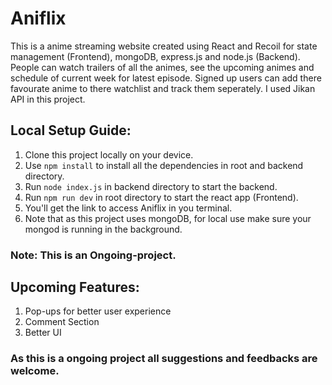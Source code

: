 # Aniflix

This is a anime streaming website created using React and Recoil for state management (Frontend), mongoDB, express.js and node.js (Backend). People can watch trailers of all the animes, see the upcoming animes and schedule of current week for latest episode. Signed up users can add there favourate anime to there watchlist and track them seperately. I used Jikan API in this project.

## Local Setup Guide:

1. Clone this project locally on your device.
2. Use `npm install` to install all the dependencies in root and backend directory.
3. Run `node index.js` in backend directory to start the backend.
4. Run `npm run dev` in root directory to start the react app (Frontend).
5. You'll get the link to access Aniflix in you terminal.
6. Note that as this project uses mongoDB, for local use make sure your mongod is running in the background.

### Note: This is an Ongoing-project.

## Upcoming Features:

1. Pop-ups for better user experience
2. Comment Section
3. Better UI

### As this is a ongoing project all suggestions and feedbacks are welcome.

